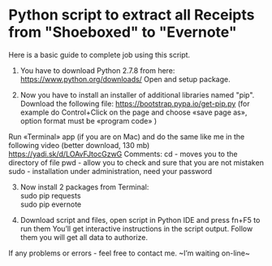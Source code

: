 Python script to extract all Receipts <br>from "Shoeboxed" to "Evernote"
==========================

Here is a basic guide to complete job using this script.

1) You have to download Python 2.7.8 from here: https://www.python.org/downloads/
Open and setup package.

2) Now you have to install an installer of additional libraries named "pip". Download the following file: https://bootstrap.pypa.io/get-pip.py
(for example do Control+Click on the page and choose «save page as», option format must be «program code» )

Run «Terminal» app (if you are on Mac) and do the same like me in the following video (better download, 130 mb)  https://yadi.sk/d/LOAvFJtocGzwG
Comments: 
cd - moves you to the directory of file 
pwd - allow you to check and sure that you are not mistaken
sudo - installation under administration, need your password 

3) Now install 2 packages from Terminal:<br>
sudo pip requests<br>
sudo pip evernote<br>

4) Download script and files, open script in Python IDE and press fn+F5 to run them 
You’ll get interactive instructions in the script output. Follow them you will get all data to authorize. 

If any problems or errors - feel free to contact me. ~I’m waiting on-line~

